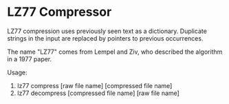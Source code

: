 # LZ77 Compressor
LZ77 compression uses previously seen text as a dictionary. Duplicate strings in the input
are replaced by pointers to previous occurrences. 

The name "LZ77" comes from Lempel and Ziv, who described the algorithm in a 1977 paper.

Usage: 
1) lz77 compress [raw file name] [compressed file name]
2) lz77 decompress [compressed file name] [raw file name]
